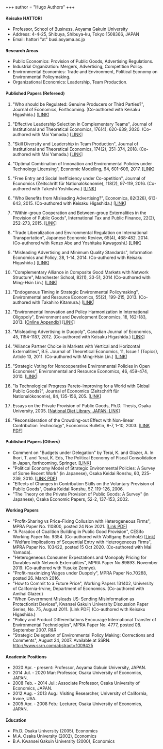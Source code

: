 +++
author = "Hugo Authors"
+++


#### <i class="fas fa-user-circle"></i> Keisuke HATTORI
- Professor, School of Business, Aoyama Gakuin University
- Address: 4-4-25, Shibuya, Shibuya-ku, Tokyo 1508366, JAPAN
- Email: hattori "at" busi.aoyama.ac.jp

#### <i class="fab fa-cloudsmith"></i> Research Areas

- Public Economics: Provision of Public Goods, Advertising Regulations.
- Industrial Organization: Mergers, Advertising, Competition Policy.
- Environmental Economics: Trade and Environment, Political Economy on Environmental Policymaking.
- Organizational Economics: Leadership, Team Production.

#### <i class="fas fa-check-square"></i> Published Papers (Refereed)

1. "Who should be Regulated: Genuine Producers or Third Parties?", Journal of Economics, Forthcoming. (Co-authored with Keisaku Higashida.) [[LINK](https://doi.org/10.1007/s00712-022-00808-5)]

2. "Effective Leadership Selection in Complementary Teams", Journal of Institutional and Theoretical Economics, 176(4), 620-639, 2020. (Co-authored with Mai Yamada.) [[LINK](https://doi.org/10.1628/jite-2020-0037)]
3. "Skill Diversity and Leadership in Team Production", Journal of Institutional and Theoretical Economics, 174(2), 351-374, 2018. (Co-authored with Mai Yamada.) [[LINK](https://doi.org/10.1628/093245617X14996661407767)]
4. "Optimal Combination of Innovation and Environmental Policies under Technology Licensing", Economic Modelling, 64, 601-609, 2017. [[LINK](https://doi.org/10.1016/j.econmod.2017.04.024)]
5. "Free Entry and Social Inefficiency under Co-opetition", Journal of Economics (Zeitschrift für Nationalökonomie), 118(2), 97-119, 2016. (Co-authored with Takeshi Yoshikawa.) [[LINK](https://doi.org/10.1007/s00712-015-0469-x)]
6. "Who Benefits from Misleading Advertising?", Economica, 82(328), 613-643, 2015. (Co-authored with Keisaku Higashida.) [[LINK](https://doi.org/10.1111/ecca.12149)]
7. "Within-group Cooperation and Between-group Externalities in the Provision of Public Goods", International Tax and Public Finance, 22(2), 252-273, 2015. [[LINK](https://doi.org/10.1007/s10797-014-9308-1)]
8. "Trade Liberalization and Environmental Regulation on International Transportation", Japanese Economic Review, 65(4), 468-482. 2014. (Co-authored with Kenzo Abe and Yoshitaka Kawagoshi.) [[LINK](https://doi.org/10.1111/jere.12044)]
9. "Misleading Advertising and Minimum Quality Standards", Information Economics and Policy, 28, 1-14, 2014. (Co-authored with Keisaku Higashida.) [[LINK](https://doi.org/10.1016/j.infoecopol.2014.04.004)]
10. "Complementary Alliance in Composite Good Markets with Network Structure", Manchester School, 82(1), 33-51, 2014 (Co-authored with Ming-Hsin Lin.) [[LINK](https://doi.org/10.1111/j.1467-9957.2012.02335.x)]
11. "Endogenous Timing in Strategic Environmental Policymaking", Environmental and Resource Economics, 55(2), 199-215, 2013. (Co-authored with Takahiro Kitamura.) [[LINK](https://doi.org/10.1007/s10640-012-9622-y)]
12. "Environmental Innovation and Policy Harmonization in International Oligopoly", Environment and Development Economics, 18, 162-183, 2013. [[Online Appendix](https://static.cambridge.org/content/id/urn:cambridge.org:id:article:S1355770X1200040X/resource/name/S1355770X1200040Xsup001.pdf)] [[LINK](https://doi.org/10.1017/S1355770X1200040X)]
13. "Misleading Advertising in Duopoly", Canadian Journal of Economics, 45, 1154-1187, 2012. (Co-authored with Keisaku Higashida.) [[LINK](https://doi.org/10.1111/j.1540-5982.2012.01730.x)]
14. "Alliance Partner Choice in Markets with Vertical and Horizontal Externalities", B.E. Journal of Theoretical Economics, 11, Issue 1 (Topics), Article 13, 2011. (Co-authored with Ming-Hsin Lin.) [[LINK](https://doi.org/10.2202/1935-1704.1732)]
15. "Strategic Voting for Noncooperative Environmental Policies in Open Economies", Environmental and Resource Economics, 46, 459-474, 2010. [[LINK](https://doi.org/10.1007/s10640-010-9349-6)]
16. "Is Technological Progress Pareto-Improving for a World with Global Public Goods?", Journal of Economics (Zeitschrift für Nationalökonomie), 84, 135-156, 205. [[LINK](https://doi.org/10.1007/s00712-004-0106-6)]
17. Essays on the Private Provision of Public Goods, Ph.D. Thesis, Osaka University, 2005. [[National Diet Library, JAPAN: LINK](https://iss.ndl.go.jp/books/R100000002-I000007781437-00?ar=4e1f&locale=en)]
18. "Reconsideration of the Crowding-out Effect with Non-linear Contribution Technology", Economics Bulletin, 8-7, 1-10, 2003. [[LINK PDF](http://www.accessecon.com/pubs/eb/2003/volume8/EB-02H40004A.pdf)]

#### <i class="fas fa-check-square"></i> Published Papers (Others)

- Comment on "Budgets under Delegation" by Terai, K. and Glazer, A. In Ihori, T. and Terai, K. Eds, The Political Economy of Fiscal Consolidation in Japan, forthcoming, Springer. [[LINK](https://link.springer.com/book/10.1007/978-4-431-55127-0)]
- "Political Economy Model of Strategic Environmental Policies: A Survey of Some Recent Work" (in Japanese), Osaka Keidai Ronshu, 60, 225-239, 2010. [[LINK PDF](https://www.i-repository.net/il/user_contents/02/G0000031Repository/repository/keidaironshu_060_005_225-239.pdf)]
- "Effects of Changes in Contribution Skills on the Voluntary Provision of Public Goods", Osaka Keidai Ronshu, 57, 119-126, 2006.
- "The Theory on the Private Provision of Public Goods: A Survey" (in Japanese), Osaka Economic Papers, 52-2, 137-153, 2002.

#### <i class="fas fa-check-square"></i> Working Papers

- "Profit-Sharing vs Price-Fixing Collusion with Heterogeneous Firms", MPRA Paper No. 110800, posted 24 Nov 2021. [[Link PDF](https://mpra.ub.uni-muenchen.de/110800/1/MPRA_paper_110800.pdf)]
- "A Paradox of Coalition Building in Public Good Provision", CESifo Working Paper No. 9354. (Co-authored with Wolfgang Buchholz) [[Link](https://www.cesifo.org/node/65747)]
- "Welfare Implications of Sequential Entry with Heterogeneous Firms", MPRA Paper No. 103422, posted 15 Oct 2020. (Co-authored with Mai Yamada).
- "Heterogeneous Consumer Expectations and Monopoly Pricing for Durables with Network Externalities", MPRA Paper No.89893. November 2019. (Co-authored with Yusuke Zennyo).
- "Profit-maximizing Wages under Duopoly", MPRA Paper No.70288, posted 26. March 2016.
- "How to Commit to a Future Price", Working Papers 131402, University of California-Irvine, Department of Economics. (Co-authored with Amihai Glazer.)
- "When Government Misleads US: Sending Misinformation as Protectionist Devices", Kwansei Gakuin University Discussion Paper Series, No. 75, August 2011. [Link PDF] (Co-authored with Keisaku Higashida.)
- "Policy and Product Differentiations Encourage International Transfer of Environmental Technologies", MPRA Paper No. 4777, posted 08. September 2007. R&R
- "Strategic Delegation of Environmental Policy Making: Corrections and Comments", August 24, 2007. Available at SSRN: http://www.ssrn.com/abstract=1009425

#### <i class="fas fa-chalkboard-teacher"></i> Academic Positions

- 2020 Apr. - present: Professor, Aoyama Gakuin University, JAPAN.
- 2014 Jul. - 2020 Mar: Professor, Osaka University of Economics, JAPAN.
- 2008 Feb. - 2014 Jul.: Associate Professor, Osaka University of Economics, JAPAN.
- 2012 Aug. - 2013 Aug.: Visiting Researcher, University of California, Irvine, USA.
- 2005 Apr. - 2008 Feb.: Lecturer, Osaka University of Economics, JAPAN.

#### <i class="fas fa-graduation-cap"></i> Education

- Ph.D. Osaka University (2005), Economics
- M.A. Osaka University (2002), Economics
- B.A. Kwansei Gakuin University (2000), Economics 
